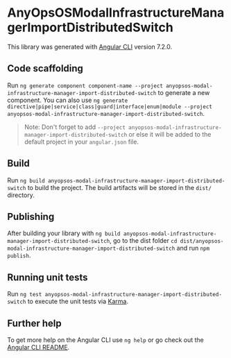 # AnyOpsOSModalInfrastructureManagerImportDistributedSwitch

This library was generated with [Angular CLI](https://github.com/angular/angular-cli) version 7.2.0.

## Code scaffolding

Run `ng generate component component-name --project anyopsos-modal-infrastructure-manager-import-distributed-switch` to generate a new component. You can also use `ng generate directive|pipe|service|class|guard|interface|enum|module --project anyopsos-modal-infrastructure-manager-import-distributed-switch`.
> Note: Don't forget to add `--project anyopsos-modal-infrastructure-manager-import-distributed-switch` or else it will be added to the default project in your `angular.json` file. 

## Build

Run `ng build anyopsos-modal-infrastructure-manager-import-distributed-switch` to build the project. The build artifacts will be stored in the `dist/` directory.

## Publishing

After building your library with `ng build anyopsos-modal-infrastructure-manager-import-distributed-switch`, go to the dist folder `cd dist/anyopsos-modal-infrastructure-manager-import-distributed-switch` and run `npm publish`.

## Running unit tests

Run `ng test anyopsos-modal-infrastructure-manager-import-distributed-switch` to execute the unit tests via [Karma](https://karma-runner.github.io).

## Further help

To get more help on the Angular CLI use `ng help` or go check out the [Angular CLI README](https://github.com/angular/angular-cli/blob/master/README.md).

